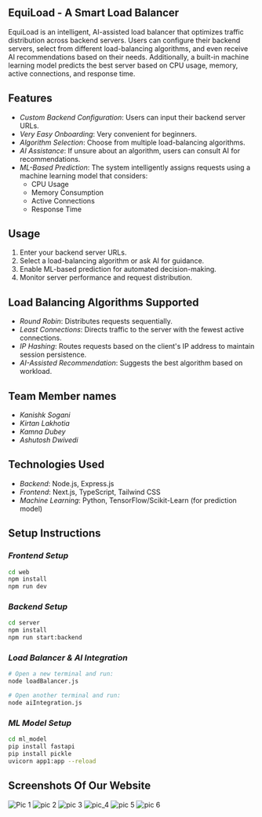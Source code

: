 ## EquiLoad - A Smart Load Balancer  
EquiLoad is an intelligent, AI-assisted load balancer that optimizes traffic distribution across backend servers. Users can configure their backend servers, select from different load-balancing algorithms, and even receive AI recommendations based on their needs. Additionally, a built-in machine learning model predicts the best server based on CPU usage, memory, active connections, and response time.  

## Features  
- *Custom Backend Configuration*: Users can input their backend server URLs.  
- *Very Easy Onboarding*: Very convenient for beginners.  
- *Algorithm Selection*: Choose from multiple load-balancing algorithms.  
- *AI Assistance*: If unsure about an algorithm, users can consult AI for recommendations.  
- *ML-Based Prediction*: The system intelligently assigns requests using a machine learning model that considers:  
  - CPU Usage  
  - Memory Consumption  
  - Active Connections  
  - Response Time  

## Usage  
1. Enter your backend server URLs.  
2. Select a load-balancing algorithm or ask AI for guidance.  
3. Enable ML-based prediction for automated decision-making.  
4. Monitor server performance and request distribution.  

## Load Balancing Algorithms Supported  
- *Round Robin*: Distributes requests sequentially.  
- *Least Connections*: Directs traffic to the server with the fewest active connections.  
- *IP Hashing*: Routes requests based on the client's IP address to maintain session persistence.  
- *AI-Assisted Recommendation*: Suggests the best algorithm based on workload.  

## Team Member names
- *Kanishk Sogani*
- *Kirtan Lakhotia*
- *Kamna Dubey*
- *Ashutosh Dwivedi*

## Technologies Used  
- *Backend*: Node.js, Express.js  
- *Frontend*: Next.js, TypeScript, Tailwind CSS  
- *Machine Learning*: Python, TensorFlow/Scikit-Learn (for prediction model)

## Setup Instructions  

### *Frontend Setup*  
```sh
cd web
npm install
npm run dev
```


### *Backend Setup*  
```sh
cd server
npm install
npm run start:backend
```


### *Load Balancer & AI Integration*  
```sh
# Open a new terminal and run:
node loadBalancer.js

# Open another terminal and run:
node aiIntegration.js
```

### *ML Model Setup*  
```sh
cd ml_model
pip install fastapi
pip install pickle
uvicorn app1:app --reload
```
## Screenshots Of Our Website

![Pic 1](https://github.com/user-attachments/assets/df685c8f-5edd-4174-8867-1fc41b8790d2)
![pic 2](https://github.com/user-attachments/assets/3fb150d9-42c3-4bcb-a04c-4b5dc2dc4b9e)
![pic 3](https://github.com/user-attachments/assets/0f867d5b-eef1-4f13-b530-a2a35875de25)
![pic_4](https://github.com/user-attachments/assets/6b73b72f-5d40-49c0-891c-ac5340ebef6b)
![pic 5](https://github.com/user-attachments/assets/e4637b74-ac37-436a-bdc4-bd18399ed9e1)
![pic 6](https://github.com/user-attachments/assets/30c448a7-a27f-49dc-99a0-f3be0154293b)




